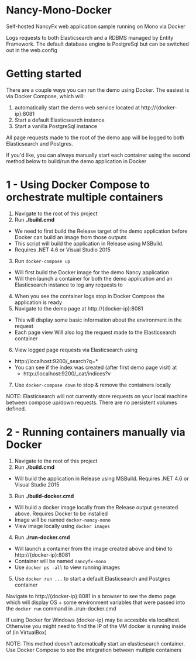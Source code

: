 # Nancy-Mono-Docker
Self-hosted NancyFx web application sample running on Mono via Docker

Logs requests to both Elasticsearch and a RDBMS managed by Entity Framework. The default database
engine is PostgreSql but can be switched out in the web.config

# Getting started
There are a couple ways you can run the demo using Docker. The easiest is via
Docker Compose, which will:

  1. automatically start the demo web service located at http://{docker-ip}:8081 
  2. Start a default Elasticsearch instance
  3. Start a vanilla PostgreSql instance

All page requests made to the root of the demo app will be logged to both Elasticsearch and Postgres.

If you'd like, you can always manually start each container using the second method below to build/run the 
demo application in Docker

# 1 - Using Docker Compose to orchestrate multiple containers
1. Navigate to the root of this project
2. Run **./build.cmd**
  - We need to first build the Release target of the demo application before Docker can build an image
    from those outputs
  - This script will build the application in Release using MSBuild. 
  - Requires .NET 4.6 or Visual Studio 2015
3. Run `docker-compose up`
  - Will first build the Docker image for the demo Nancy application
  - Will then launch a container for both the demo application and an Elasticsearch
    instance to log any requests to
4. When you see the container logs stop in Docker Compose the application is ready
5. Navigate to the demo page at http://{docker-ip}:8081
  - This will display some basic information about the environment in the request
  - Each page view Will also log the request made to the Elasticsearch container
6. View logged page requests via Elasticsearch using
  - http://localhost:9200/_search?q=*
  - You can see if the index was created (after first demo page visit) at 
    - http://localhost:9200/_cat/indices?v
7. Use `docker-compose down` to stop & remove the containers locally

NOTE: Elasticsearch will not currently store requests on your local machine between
compose up/down requests. There are no persistent volumes defined. 

# 2 - Running containers manually via Docker
1. Navigate to the root of this project
2. Run **./build.cmd**
  - Will build the application in Release using MSBuild. Requires .NET 4.6 or Visual Studio 2015
3. Run **./build-docker.cmd**
  - Will build a docker image locally from the Release output generated above. Requires Docker to be installed
  - Image will be named `docker-nancy-mono`
  - View image locally using `docker images`
4. Run **./run-docker.cmd**
  - Will launch a container from the image created above and bind to http://{docker-ip}:8081
  - Container will be named `nancyfx-mono`
  - Use `docker ps -all` to view running images
5. Use `docker run ...` to start a default Elasticsearch and Postgres container
 
Navigate to http://{docker-ip}:8081 in a browser to see the demo page which will display OS + some environment 
variables that were passed into the `docker run` command in ./run-docker.cmd

If using Docker for Windows {docker-ip} may be accesible via localhost. Otherwise you might need to find the IP 
of the VM docker is running inside of (in VirtualBox)

NOTE: This method doesn't automatically start an elasticsearch container. Use Docker Compose to see the integration
between multiple containers